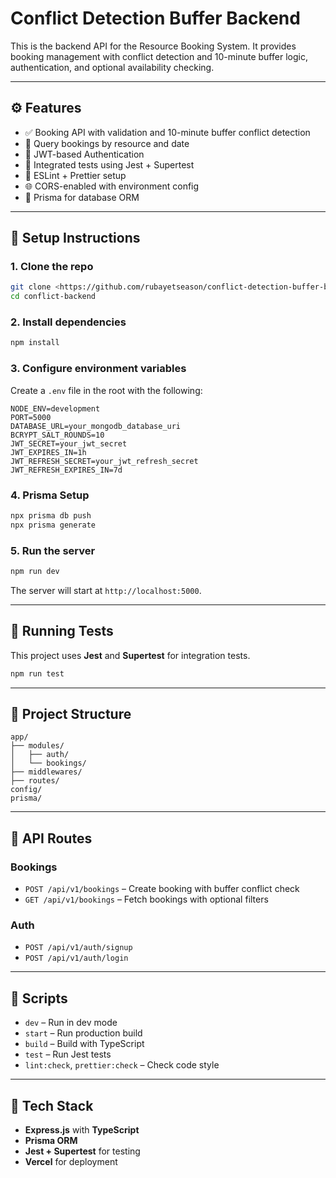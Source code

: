 # Conflict Detection Buffer Backend

This is the backend API for the Resource Booking System. It provides booking management with conflict detection and 10-minute buffer logic, authentication, and optional availability checking.

---

## ⚙️ Features

- ✅ Booking API with validation and 10-minute buffer conflict detection
- 📆 Query bookings by resource and date
- 🔐 JWT-based Authentication
- 🧪 Integrated tests using Jest + Supertest
- 🧼 ESLint + Prettier setup
- 🌐 CORS-enabled with environment config
- 🔄 Prisma for database ORM

---

## 🔌 Setup Instructions

### 1. Clone the repo

```bash
git clone <https://github.com/rubayetseason/conflict-detection-buffer-backend.git>
cd conflict-backend
```

### 2. Install dependencies

```bash
npm install
```

### 3. Configure environment variables

Create a `.env` file in the root with the following:

```env
NODE_ENV=development
PORT=5000
DATABASE_URL=your_mongodb_database_uri
BCRYPT_SALT_ROUNDS=10
JWT_SECRET=your_jwt_secret
JWT_EXPIRES_IN=1h
JWT_REFRESH_SECRET=your_jwt_refresh_secret
JWT_REFRESH_EXPIRES_IN=7d
```

### 4. Prisma Setup

```bash
npx prisma db push
npx prisma generate
```

### 5. Run the server

```bash
npm run dev
```

The server will start at `http://localhost:5000`.

---

## 🧪 Running Tests

This project uses **Jest** and **Supertest** for integration tests.

```bash
npm run test
```

---

## 📂 Project Structure

```
app/
├── modules/
│   ├── auth/
│   └── bookings/
├── middlewares/
├── routes/
config/
prisma/
```

---

## 🔗 API Routes

### Bookings

- `POST /api/v1/bookings` – Create booking with buffer conflict check
- `GET /api/v1/bookings` – Fetch bookings with optional filters

### Auth

- `POST /api/v1/auth/signup`
- `POST /api/v1/auth/login`

---

## 📝 Scripts

- `dev` – Run in dev mode
- `start` – Run production build
- `build` – Build with TypeScript
- `test` – Run Jest tests
- `lint:check`, `prettier:check` – Check code style

---

## 🧰 Tech Stack

- **Express.js** with **TypeScript**
- **Prisma ORM**
- **Jest + Supertest** for testing
- **Vercel** for deployment
